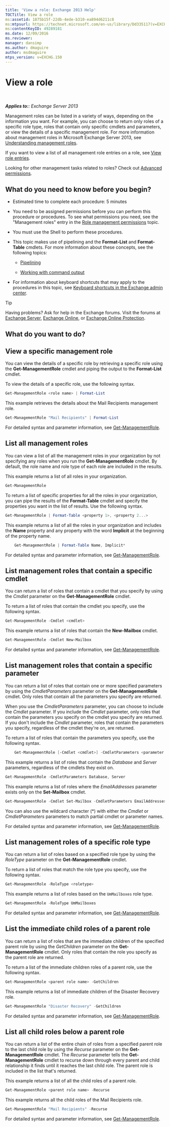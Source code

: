 ```yaml
---
title: 'View a role: Exchange 2013 Help'
TOCTitle: View a role
ms:assetid: 1875b15f-22db-4ede-b310-ea894d6211c8
ms:mtpsurl: https://technet.microsoft.com/en-us/library/Dd335117(v=EXCHG.150)
ms:contentKeyID: 49289181
ms.date: 12/09/2016
ms.reviewer: 
manager: dansimp
ms.author: dmaguire
author: msdmaguire
mtps_version: v=EXCHG.150
---
```


# View a role

 

_**Applies to:**: Exchange Server 2013_

Management roles can be listed in a variety of ways, depending on the information you want. For example, you can choose to return only roles of a specific role type, roles that contain only specific cmdlets and parameters, or view the details of a specific management role. For more information about management roles in Microsoft Exchange Server 2013, see [Understanding management roles](understanding-management-roles-exchange-2013-help.md).

If you want to view a list of all management role entries on a role, see [View role entries](view-role-entries-exchange-2013-help.md).

Looking for other management tasks related to roles? Check out [Advanced permissions](advanced-permissions-exchange-2013-help.md).

## What do you need to know before you begin?

  - Estimated time to complete each procedure: 5 minutes

  - You need to be assigned permissions before you can perform this procedure or procedures. To see what permissions you need, see the "Management roles" entry in the [Role management permissions](role-management-permissions-exchange-2013-help.md) topic.

  - You must use the Shell to perform these procedures.

  - This topic makes use of pipelining and the **Format-List** and **Format-Table** cmdlets. For more information about these concepts, see the following topics:

      - [Pipelining](https://technet.microsoft.com/en-us/library/aa998260\(v=exchg.150\))

      - [Working with command output](working-with-command-output-exchange-2013-help.md)

  - For information about keyboard shortcuts that may apply to the procedures in this topic, see [Keyboard shortcuts in the Exchange admin center](keyboard-shortcuts-in-the-exchange-admin-center-2013-help.md).

> [!TIP]
> Having problems? Ask for help in the Exchange forums. Visit the forums at <A href="https://go.microsoft.com/fwlink/p/?linkid=60612">Exchange Server</A>, <A href="https://go.microsoft.com/fwlink/p/?linkid=267542">Exchange Online</A>, or <A href="https://go.microsoft.com/fwlink/p/?linkid=285351">Exchange Online Protection</A>.

## What do you want to do?

## View a specific management role

You can view the details of a specific role by retrieving a specific role using the **Get-ManagementRole** cmdlet and piping the output to the **Format-List** cmdlet.

To view the details of a specific role, use the following syntax.

```powershell
Get-ManagementRole <role name> | Format-List
```

This example retrieves the details about the Mail Recipients management role.

```powershell
Get-ManagementRole "Mail Recipients" | Format-List
```

For detailed syntax and parameter information, see [Get-ManagementRole](https://technet.microsoft.com/en-us/library/dd351125\(v=exchg.150\)).

## List all management roles

You can view a list of all the management roles in your organization by not specifying any roles when you run the **Get-ManagementRole** cmdlet. By default, the role name and role type of each role are included in the results.

This example returns a list of all roles in your organization.

```powershell
Get-ManagementRole
```

To return a list of specific properties for all the roles in your organization, you can pipe the results of the **Format-Table** cmdlet and specify the properties you want in the list of results. Use the following syntax.

```powershell
Get-ManagementRole | Format-Table <property 1>, <property 2...>
```

This example returns a list of all the roles in your organization and includes the **Name** property and any property with the word **Implicit** at the beginning of the property name.

```powershell
    Get-ManagementRole | Format-Table Name, Implicit*
```

For detailed syntax and parameter information, see [Get-ManagementRole](https://technet.microsoft.com/en-us/library/dd351125\(v=exchg.150\)).

## List management roles that contain a specific cmdlet

You can return a list of roles that contain a cmdlet that you specify by using the *Cmdlet* parameter on the **Get-ManagementRole** cmdlet.

To return a list of roles that contain the cmdlet you specify, use the following syntax.

```powershell
Get-ManagementRole -Cmdlet <cmdlet>
```

This example returns a list of roles that contain the **New-Mailbox** cmdlet.

```powershell
Get-ManagementRole -Cmdlet New-Mailbox
```

For detailed syntax and parameter information, see [Get-ManagementRole](https://technet.microsoft.com/en-us/library/dd351125\(v=exchg.150\)).

## List management roles that contain a specific parameter

You can return a list of roles that contain one or more specified parameters by using the *CmdletParameters* parameter on the **Get-ManagementRole** cmdlet. Only roles that contain all the parameters you specify are returned.

When you use the *CmdletParameters* parameter, you can choose to include the *Cmdlet* parameter. If you include the *Cmdlet* parameter, only roles that contain the parameters you specify on the cmdlet you specify are returned. If you don't include the *Cmdlet* parameter, roles that contain the parameters you specify, regardless of the cmdlet they're on, are returned.

To return a list of roles that contain the parameters you specify, use the following syntax.

```powershell
    Get-ManagementRole [-Cmdlet <cmdlet>] -CmdletParameters <parameter 1>, <parameter 2...>
```

This example returns a list of roles that contain the *Database* and *Server* parameters, regardless of the cmdlets they exist on.

```powershell
Get-ManagementRole -CmdletParameters Database, Server
```

This example returns a list of roles where the *EmailAddresses* parameter exists only on the **Set-Mailbox** cmdlet.

```powershell
Get-ManagementRole -Cmdlet Set-Mailbox -CmdletParameters EmailAddresses
```

You can also use the wildcard character (\*) with either the *Cmdlet* or *CmdletParameters* parameters to match partial cmdlet or parameter names.

For detailed syntax and parameter information, see [Get-ManagementRole](https://technet.microsoft.com/en-us/library/dd351125\(v=exchg.150\)).

## List management roles of a specific role type

You can return a list of roles based on a specified role type by using the *RoleType* parameter on the **Get-ManagementRole** cmdlet.

To return a list of roles that match the role type you specify, use the following syntax.

```powershell
Get-ManagementRole -RoleType <roletype>
```

This example returns a list of roles based on the `UmMailboxes` role type.

```powershell
Get-ManagementRole -RoleType UmMailboxes
```

For detailed syntax and parameter information, see [Get-ManagementRole](https://technet.microsoft.com/en-us/library/dd351125\(v=exchg.150\)).

## List the immediate child roles of a parent role

You can return a list of roles that are the immediate children of the specified parent role by using the *GetChildren* parameter on the **Get-ManagementRole** cmdlet. Only roles that contain the role you specify as the parent role are returned.

To return a list of the immediate children roles of a parent role, use the following syntax.

```powershell
Get-ManagementRole <parent role name> -GetChildren
```

This example returns a list of immediate children of the Disaster Recovery role.

```powershell
Get-ManagementRole "Disaster Recovery" -GetChildren
```

For detailed syntax and parameter information, see [Get-ManagementRole](https://technet.microsoft.com/en-us/library/dd351125\(v=exchg.150\)).

## List all child roles below a parent role

You can return a list of the entire chain of roles from a specified parent role to the last child role by using the *Recurse* parameter on the **Get-ManagementRole** cmdlet. The *Recurse* parameter tells the **Get-ManagementRole** cmdlet to recurse down through every parent and child relationship it finds until it reaches the last child role. The parent role is included in the list that's returned.

This example returns a list of all the child roles of a parent role.

```powershell
Get-ManagementRole <parent role name> -Recurse
```

This example returns all the child roles of the Mail Recipients role.

```powershell
Get-ManagementRole "Mail Recipients" -Recurse
```

For detailed syntax and parameter information, see [Get-ManagementRole](https://technet.microsoft.com/en-us/library/dd351125\(v=exchg.150\)).
